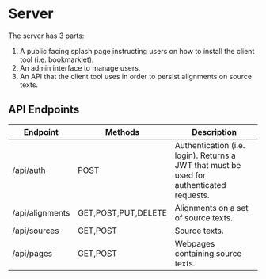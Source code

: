 # Server

The server has 3 parts:

1. A public facing splash page instructing users on how to install the client tool (i.e. bookmarklet).
2. An admin interface to manage users.
3. An API that the client tool uses in order to persist alignments on source texts.

## API Endpoints

Endpoint | Methods | Description
--- | --- | ---
/api/auth | POST | Authentication (i.e. login). Returns a JWT that must be used for authenticated requests.
/api/alignments | GET,POST,PUT,DELETE | Alignments on a set of source texts.
/api/sources | GET,POST | Source texts.
/api/pages | GET,POST | Webpages containing source texts.


